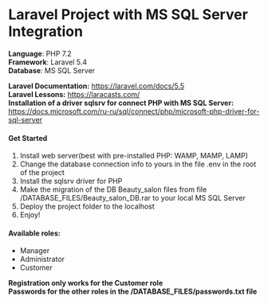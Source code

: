 # Laravel Project with MS SQL Server Integration
<b>Language</b>: PHP 7.2<br>
<b>Framework</b>: Laravel 5.4<br>
<b>Database</b>: MS SQL Server<br>

<b>Laravel Documentation:</b> https://laravel.com/docs/5.5<br>
<b>Laravel Lessons:</b> https://laracasts.com/<br>
<b>Installation of a driver sqlsrv for connect PHP with MS SQL Server:</b> https://docs.microsoft.com/ru-ru/sql/connect/php/microsoft-php-driver-for-sql-server
<br>

<h4>Get Started</h4>
<ol>
  <li>Install web server(best with pre-installed PHP: WAMP, MAMP, LAMP)</li>
  <li>Change the database connection info to yours in the file .env in the root of the project</li>
  <li>Install the sqlsrv driver for PHP</li>
  <li>Make the migration of the DB Beauty_salon files from file /DATABASE_FILES/Beauty_salon_DB.rar to your local MS SQL Server</li>
  <li>Deploy the project folder to the localhost</li>
  <li>Enjoy!</li>
</ol>

<h4>Available roles:</h4>
<ul>
  <li>Manager</li>
  <li>Administrator</li>
  <li>Customer</li>
</ul>
<b>Registration only works for the Customer role</b><br>
<b>Passwords for the other roles in the /DATABASE_FILES/passwords.txt file</b><br>
